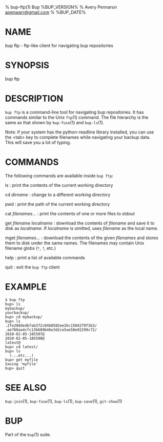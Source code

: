 % bup-ftp(1) Bup %BUP_VERSION%
% Avery Pennarun <apenwarr@gmail.com>
% %BUP_DATE%

# NAME

bup ftp - ftp-like client for navigating bup repositories

# SYNOPSIS

bup ftp

# DESCRIPTION

`bup ftp` is a command-line tool for navigating bup
repositories.  It has commands similar to the Unix `ftp`(1)
command.  The file hierarchy is the same as that shown by
`bup-fuse`(1) and `bup-ls`(1).

Note: if your system has the python-readline library
installed, you can use the \<tab\> key to complete filenames
while navigating your backup data.  This will save you a
lot of typing.


# COMMANDS

The following commands are available inside `bup ftp`:

ls
:   print the contents of the current working directory

cd *dirname*
:   change to a different working directory

pwd
:   print the path of the current working directory

cat *filenames...*
:   print the contents of one or more files to stdout

get *filename* *localname*
:   download the contents of *filename* and save it to disk
    as *localname*.  If *localname* is omitted, uses
    *filename* as the local name.
    
mget *filenames...*
:   download the contents of the given *filenames* and
    stores them to disk under the same names.  The
    filenames may contain Unix filename globs (`*`, `?`,
    etc.)
    
help
:   print a list of available commands

quit
:   exit the `bup ftp` client


# EXAMPLE

    $ bup ftp
    bup> ls
    mybackup/
    yourbackup/
    bup> cd mybackup/
    bup> ls
    .2fe288dedbfab372c84b0502ee2bc1504270f3b3/
    .ae760aa4cfc13b689b46e3d2ce5ae50e92299c72/
    2010-02-05-185507@
    2010-02-05-185508@
    latest@
    bup> cd latest/
    bup> ls
      (...etc...)
    bup> get myfile
    Saving 'myfile'
    bup> quit


# SEE ALSO

`bup-join`(1), `bup-fuse`(1), `bup-ls`(1), `bup-save`(1), `git-show`(1)


# BUP

Part of the `bup`(1) suite.
